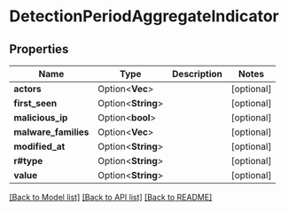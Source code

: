 # DetectionPeriodAggregateIndicator

## Properties

Name | Type | Description | Notes
------------ | ------------- | ------------- | -------------
**actors** | Option<**Vec<String>**> |  | [optional]
**first_seen** | Option<**String**> |  | [optional]
**malicious_ip** | Option<**bool**> |  | [optional]
**malware_families** | Option<**Vec<String>**> |  | [optional]
**modified_at** | Option<**String**> |  | [optional]
**r#type** | Option<**String**> |  | [optional]
**value** | Option<**String**> |  | [optional]

[[Back to Model list]](./README.md#documentation-for-models) [[Back to API list]](./README.md#documentation-for-api-endpoints) [[Back to README]](../README.md)
